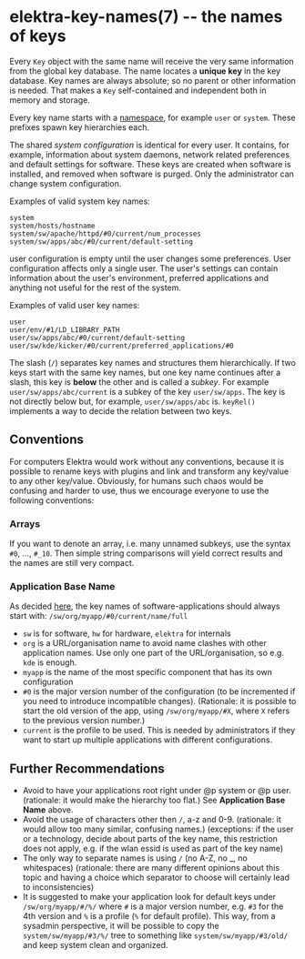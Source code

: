 elektra-key-names(7) -- the names of keys
=========================================

Every `Key` object with the same name will receive the very same
information from the global key database.  The name locates a
**unique key** in the key database.  Key names are always absolute; so no parent
or other information is needed. That makes a `Key` self-contained and
independent both in memory and storage.

Every key name starts with a [namespace](elektra-namespaces.md), for
example `user` or `system`.  These prefixes spawn key hierarchies each.

The shared *system configuration* is identical for every user.
It contains, for example, information about system daemons, network
related preferences and default settings for software.  These keys are
created when software is installed, and removed when software is purged.
Only the administrator can change system configuration.

Examples of valid system key names:

	system
	system/hosts/hostname
	system/sw/apache/httpd/#0/current/num_processes
	system/sw/apps/abc/#0/current/default-setting

user configuration is empty until the user changes some preferences.
User configuration affects only a single user.  The user's settings can
contain information about the user's environment, preferred applications
and anything not useful for the rest of the system.

Examples of valid user key names:

	user
	user/env/#1/LD_LIBRARY_PATH
	user/sw/apps/abc/#0/current/default-setting
	user/sw/kde/kicker/#0/current/preferred_applications/#0

The slash (`/`) separates key names and structures them hierarchically.
If two keys start with the same key names, but one key name continues
after a slash, this key is **below** the other and is called a
*subkey*.  For example `user/sw/apps/abc/current` is a subkey of the
key `user/sw/apps`.  The key is not directly below but, for example,
`user/sw/apps/abc` is.  `keyRel()` implements a way to decide the relation
between two keys.


## Conventions

For computers Elektra would work without any conventions, because it is
possible to rename keys with plugins and link and transform any key/value
to any other key/value. Obviously, for humans such chaos would be confusing and
harder to use, thus we encourage everyone to use the following conventions:

### Arrays

If you want to denote an array, i.e. many unnamed subkeys, use the syntax
`#0`, ..., `#_10`. Then simple string comparisons will yield correct
results and the names are still very compact.

### Application Base Name

As decided [here](https://github.com/ElektraInitiative/libelektra/issues/302),
the key names of software-applications should always start with:
`/sw/org/myapp/#0/current/name/full`

- `sw` is for software, `hw` for hardware, `elektra` for internals
- `org` is a URL/organisation name to avoid name clashes with other
    application names. Use only one part of the URL/organisation,
    so e.g. `kde` is enough.
- `myapp` is the name of the most specific component that has its own
    configuration
- `#0` is the major version number of the configuration (to be incremented
  if you need to introduce incompatible changes).
  (Rationale: it is possible to start the old version of the app,
  using `/sw/org/myapp/#X`, where `X` refers to the previous version number.)
- `current` is the profile to be used. This is needed by administrators
  if they want to start up multiple applications with different
  configurations.

## Further Recommendations

- Avoid to have your applications root right under @p system or @p user.
  (rationale: it would make the hierarchy too flat.)
  See **Application Base Name** above.
- Avoid the usage of characters other then `/`, a-z and 0-9.
  (rationale: it would allow too many similar, confusing names.)
  (exceptions: if the user or a technology, decide about parts of
  the key name, this restriction does not apply, e.g. if the wlan
  essid is used as part of the key name)
- The only way to separate names is using `/` (no A-Z, no _, no whitespaces)
  (rationale: there are many different opinions about this topic
  and having a choice which separator to choose will certainly lead
  to inconsistencies)
- It is suggested to make your application look for default keys under
  `/sw/org/myapp/#/%/` where `#` is a major version number, e.g. `#3` for
  the 4th version and `%` is a profile (`%` for default profile). This way, from
  a sysadmin perspective, it will be possible to copy the
  `system/sw/myapp/#3/%/` tree to something like
  `system/sw/myapp/#3/old/` and keep system clean and organized.

